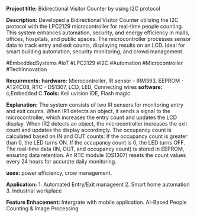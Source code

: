 **Project title:** Bidirectional Visitor Counter by using I2C protocol


**Description:** Developed a Bidirectional Visitor Counter utilizing the I2C protocol with the LPC2129 microcontroller for real-time people counting. This system enhances automation, security, and energy efficiency in malls, offices, hospitals, and public spaces. The microcontroller processes sensor data to track entry and exit counts, displaying results on an LCD. Ideal for smart building automation, security monitoring, and crowd management.

#EmbeddedSystems #IoT #LPC2129 #I2C #Automation #Microcontroller #TechInnovation


**Requirments:**
**hardware:** Microcontroller, IR sensor - IRM393, EEPROM - AT24C08, RTC - DS1307, LCD, LED, Connecting wires
**software:** c,Embedded C
**Tools:** Keil uvision IDE, Flash magic

**Explanation:**
   The system consists of two IR sensors for monitoring entry and exit counts.
    When IR1 detects an object, it sends a signal to the microcontroller, which increases the entry count and updates the LCD display.
    When IR2 detects an object, the microcontroller increases the exit count and updates the display accordingly.
    The occupancy count is calculated based on IN and OUT counts:
        If the occupancy count is greater than 0, the LED turns ON.
        If the occupancy count is 0, the LED turns OFF.
    The real-time data (IN, OUT, and occupancy count) is stored in EEPROM, ensuring data retention.
    An RTC module (DS1307) resets the count values every 24 hours for accurate daily monitoring.

**uses:** power efficiency, crow management.


**Application:** 
    1. Automated Entry/Exit manageent
    2. Smart home automation
    3. Industrial workplace

**Feature Enhacement:**
    Intergrate with  mobile application.
    AI-Based People Counting & Image Processing
